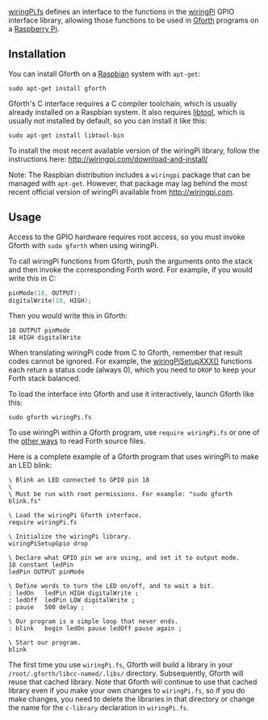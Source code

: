 [wiringPi.fs](https://github.com/kristopherjohnson/wiringPi_gforth/blob/master/wiringPi.fs) defines an interface to the functions in the [wiringPi](http://wiringpi.com) GPIO interface library, allowing those functions to be used in [Gforth](https://www.gnu.org/software/gforth/) programs on a [Raspberry Pi](https://www.raspberrypi.org).


## Installation

You can install Gforth on a [Raspbian](https://www.raspbian.org) system with `apt-get`:

    sudo apt-get install gforth

Gforth's C interface requires a C compiler toolchain, which is usually already installed on a Raspbian system. It also requires [libtool](http://www.gnu.org/software/libtool/), which is usually not installed by default, so you can install it like this:

    sudo apt-get install libtool-bin

To install the most recent available version of the  wiringPi library, follow the instructions here: <http://wiringpi.com/download-and-install/>

Note: The Raspbian distribution includes a `wiringpi` package that can be managed with `apt-get`. However, that package may lag behind the most recent official version of wiringPi available from <http://wiringpi.com>.


## Usage

Access to the GPIO hardware requires root access, so you must invoke Gforth with `sudo gforth` when using wiringPi.

To call wiringPi functions from Gforth, push the arguments onto the stack and then invoke the corresponding Forth word. For example, if you would write this in C:

```c
pinMode(18, OUTPUT);
digitalWrite(18, HIGH);
```

Then you would write this in Gforth:

```forth
18 OUTPUT pinMode
18 HIGH digitalWrite
```

When translating wiringPi code from C to Gforth, remember that result codes cannot be ignored. For example, the [wiringPiSetupXXX()](http://wiringpi.com/reference/setup/) functions each return a status code (always 0), which you need to `DROP` to keep your Forth stack balanced.

To load the interface into Gforth and use it interactively, launch Gforth like this:

    sudo gforth wiringPi.fs

To use wiringPi within a Gforth program, use `require wiringPi.fs` or one of the [other ways](https://www.complang.tuwien.ac.at/forth/gforth/Docs-html/Forth-source-files.html) to read Forth source files.

Here is a complete example of a Gforth program that uses wiringPi to make an LED blink:

```forth
\ Blink an LED connected to GPIO pin 18
\ 
\ Must be run with root permissions. For example: "sudo gforth blink.fs"

\ Load the wiringPi Gforth interface.
require wiringPi.fs

\ Initialize the wiringPi library.
wiringPiSetupGpio drop

\ Declare what GPIO pin we are using, and set it to output mode.
18 constant ledPin
ledPin OUTPUT pinMode

\ Define words to turn the LED on/off, and to wait a bit.
: ledOn   ledPin HIGH digitalWrite ;
: ledOff  ledPin LOW digitalWrite ;
: pause   500 delay ;

\ Our program is a simple loop that never ends.
: blink   begin ledOn pause ledOff pause again ;

\ Start our program.
blink
```

The first time you use `wiringPi.fs`, Gforth will build a library in your `/root/.gforth/libcc-named/.libs/` directory. Subsequently, Gforth will reuse that cached library. Note that Gforth will continue to use that cached library even if you make your own changes to `wiringPi.fs`, so if you do make changes, you need to delete the libraries in that directory or change the name for the `c-library` declaration in `wiringPi.fs`.

